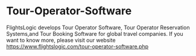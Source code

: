 # Tour-Operator-Software
FlightsLogic develops Tour Operator Software, Tour Operator Reservation Systems,and Tour Booking Software for global travel companies.  If you want to know more, please visit our website https://www.flightslogic.com/tour-operator-software.php
